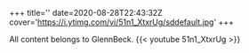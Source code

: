 +++
title=''
date=2020-08-28T22:43:32Z
cover='https://i.ytimg.com/vi/51n1_XtxrUg/sddefault.jpg'
+++

All content belongs to GlennBeck.
{{< youtube 51n1_XtxrUg >}}

